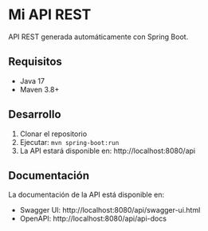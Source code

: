 # Mi API REST

API REST generada automáticamente con Spring Boot.

## Requisitos

- Java 17
- Maven 3.8+

## Desarrollo

1. Clonar el repositorio
2. Ejecutar: `mvn spring-boot:run`
3. La API estará disponible en: http://localhost:8080/api

## Documentación

La documentación de la API está disponible en:
- Swagger UI: http://localhost:8080/api/swagger-ui.html
- OpenAPI: http://localhost:8080/api/api-docs